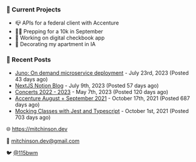 ### 📌 Current Projects
- 📪 APIs for a federal client with Accenture
- 🏃🏼 Prepping for a 10k in September
- 🤑 Working on digital checkbook app
- 🏡 Decorating my apartment in IA

### 📝 Recent Posts

- [Juno: On demand microservice deployment](https://blog.mitchinson.dev/juno) - July 23rd, 2023 (Posted 43 days ago)
- [NextJS Notion Blog](https://blog.mitchinson.dev/blog-2023) - July 9th, 2023 (Posted 57 days ago)
- [Concerts 2022 - 2023](https://blog.mitchinson.dev/concerts-2023) - May 7th, 2023 (Posted 120 days ago)
- [Accenture August + September 2021](https://blog.mitchinson.dev/pillar/aug-sep-21) - October 17th, 2021 (Posted 687 days ago)
- [Mocking Classes with Jest and Typescript](https://blog.mitchinson.dev/jest-typescript-mocks) - October 1st, 2021 (Posted 703 days ago)

🌐 https://mitchinson.dev

💌 mitchinson.dev@gmail.com

🐦 [@115bwm](https://twitter.com/115bwm)